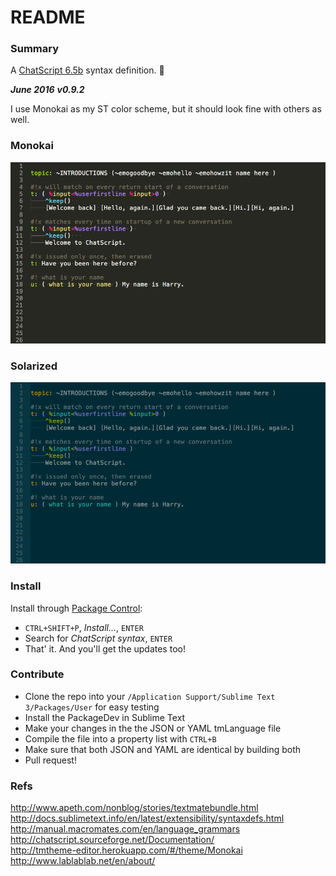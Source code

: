 # README #

### Summary ###

A [ChatScript 6.5b](https://github.com/bwilcox-1234/ChatScript) syntax definition. :cake:

**_June 2016_**
**_v0.9.2_**

I use Monokai as my ST color scheme, but it should look fine with others as well.

### Monokai
![alt tag](./monokai-screen.png)

### Solarized
![alt tag](./solarized-screen.png)

### Install
Install through [Package Control](https://packagecontrol.io/installation):
  * `CTRL+SHIFT+P`, _Install..._, `ENTER`
  * Search for _ChatScript syntax_, `ENTER`
  * That' it. And you'll get the updates too!

### Contribute
* Clone the repo into your `/Application Support/Sublime Text 3/Packages/User` for easy testing
* Install the PackageDev in Sublime Text
* Make your changes in the the JSON or YAML tmLanguage file
* Compile the file into a property list with `CTRL+B`
* Make sure that both JSON and YAML are identical by building both
* Pull request!

### Refs
http://www.apeth.com/nonblog/stories/textmatebundle.html
http://docs.sublimetext.info/en/latest/extensibility/syntaxdefs.html  
http://manual.macromates.com/en/language_grammars  
http://chatscript.sourceforge.net/Documentation/  
http://tmtheme-editor.herokuapp.com/#/theme/Monokai  
http://www.lablablab.net/en/about/  
